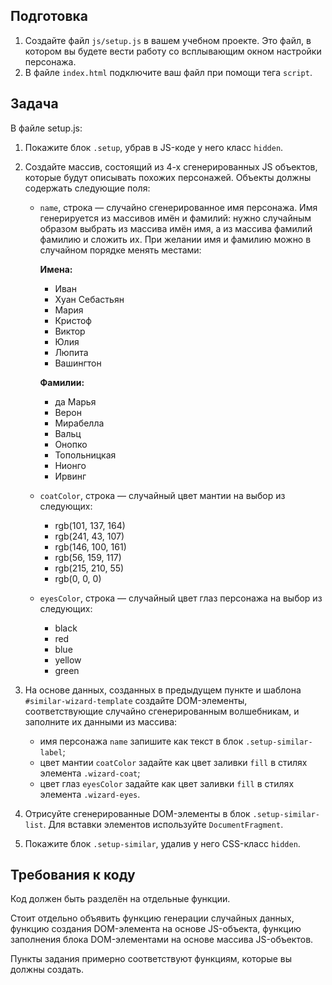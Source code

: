 ## Подготовка

1. Создайте файл ```js/setup.js``` в вашем учебном проекте. Это файл, в котором вы будете вести работу со всплывающим окном настройки персонажа.
2. В файле ```index.html``` подключите ваш файл при помощи тега ```script```.

## Задача
В файле setup.js:

1. Покажите блок ```.setup```, убрав в JS-коде у него класс ```hidden```.

2. Создайте массив, состоящий из 4-х сгенерированных JS объектов, которые будут описывать похожих персонажей. Объекты должны содержать следующие поля:

    * ```name```, строка — случайно сгенерированное имя персонажа. Имя генерируется из массивов имён и фамилий: нужно случайным образом выбрать из массива имён имя, а из массива фамилий фамилию и сложить их. При желании имя и фамилию можно в случайном порядке менять местами:

      **Имена:**
      * Иван
      * Хуан Себастьян
      * Мария
      * Кристоф
      * Виктор
      * Юлия
      * Люпита
      * Вашингтон
      
      **Фамилии:**
      * да Марья
      * Верон
      * Мирабелла
      * Вальц
      * Онопко
      * Топольницкая
      * Нионго
      * Ирвинг
    * ```coatColor```, строка — случайный цвет мантии на выбор из следующих:
      * rgb(101, 137, 164)
      * rgb(241, 43, 107)
      * rgb(146, 100, 161)
      * rgb(56, 159, 117)
      * rgb(215, 210, 55)
      * rgb(0, 0, 0)

    * ```eyesColor```, строка — случайный цвет глаз персонажа на выбор из следующих:
      * black
      * red
      * blue
      * yellow
      * green

3. На основе данных, созданных в предыдущем пункте и шаблона ```#similar-wizard-template``` создайте DOM-элементы, соответствующие случайно сгенерированным волшебникам, и заполните их данными из массива:
    * имя персонажа ```name``` запишите как текст в блок ```.setup-similar-label```;
    * цвет мантии ```coatColor``` задайте как цвет заливки ```fill``` в стилях элемента ```.wizard-coat```;
    * цвет глаз ```eyesColor``` задайте как цвет заливки ```fill``` в стилях элемента ```.wizard-eyes```.

4. Отрисуйте сгенерированные DOM-элементы в блок ```.setup-similar-list```. Для вставки элементов используйте ```DocumentFragment```.

5. Покажите блок ```.setup-similar```, удалив у него CSS-класс ```hidden```.

## Требования к коду
Код должен быть разделён на отдельные функции.

Стоит отдельно объявить функцию генерации случайных данных, функцию создания DOM-элемента на основе JS-объекта, функцию заполнения блока DOM-элементами на основе массива JS-объектов.

Пункты задания примерно соответствуют функциям, которые вы должны создать.
